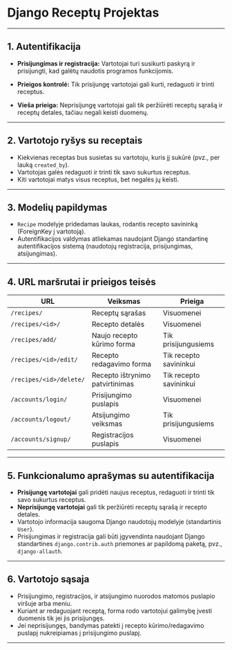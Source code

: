 # Django Receptų Projektas 

---

## 1. Autentifikacija

* **Prisijungimas ir registracija:**
  Vartotojai turi susikurti paskyrą ir prisijungti, kad galėtų naudotis programos funkcijomis.

* **Prieigos kontrolė:**
  Tik prisijungę vartotojai gali kurti, redaguoti ir trinti receptus.

* **Vieša prieiga:**
  Neprisijungę vartotojai gali tik peržiūrėti receptų sąrašą ir receptų detales, tačiau negali keisti duomenų.

---

## 2. Vartotojo ryšys su receptais

* Kiekvienas receptas bus susietas su vartotoju, kuris jį sukūrė (pvz., per lauką `created_by`).
* Vartotojas galės redaguoti ir trinti tik savo sukurtus receptus.
* Kiti vartotojai matys visus receptus, bet negalės jų keisti.

---

## 3. Modelių papildymas

* `Recipe` modelyje pridedamas laukas, rodantis recepto savininką (ForeignKey į vartotoją).
* Autentifikacijos valdymas atliekamas naudojant Django standartinę autentifikacijos sistemą (naudotojų registracija, prisijungimas, atsijungimas).

---

## 4. URL maršrutai ir prieigos teisės

| URL                     | Veiksmas                        | Prieiga                |
| ----------------------- | ------------------------------- | ---------------------- |
| `/recipes/`             | Receptų sąrašas                 | Visuomenei             |
| `/recipes/<id>/`        | Recepto detalės                 | Visuomenei             |
| `/recipes/add/`         | Naujo recepto kūrimo forma      | Tik prisijungusiems    |
| `/recipes/<id>/edit/`   | Recepto redagavimo forma        | Tik recepto savininkui |
| `/recipes/<id>/delete/` | Recepto ištrynimo patvirtinimas | Tik recepto savininkui |
| `/accounts/login/`      | Prisijungimo puslapis           | Visuomenei             |
| `/accounts/logout/`     | Atsijungimo veiksmas            | Tik prisijungusiems    |
| `/accounts/signup/`     | Registracijos puslapis          | Visuomenei             |

---

## 5. Funkcionalumo aprašymas su autentifikacija

* **Prisijungę vartotojai** gali pridėti naujus receptus, redaguoti ir trinti tik savo sukurtus receptus.
* **Neprisijungę vartotojai** gali tik peržiūrėti receptų sąrašą ir recepto detales.
* Vartotojo informacija saugoma Django naudotojų modelyje (standartinis `User`).
* Prisijungimas ir registracija gali būti įgyvendinta naudojant Django standartines `django.contrib.auth` priemones ar papildomą paketą, pvz., `django-allauth`.

---

## 6. Vartotojo sąsaja

* Prisijungimo, registracijos, ir atsijungimo nuorodos matomos puslapio viršuje arba meniu.
* Kuriant ar redaguojant receptą, forma rodo vartotojui galimybę įvesti duomenis tik jei jis prisijungęs.
* Jei neprisijungęs, bandymas patekti į recepto kūrimo/redagavimo puslapį nukreipiamas į prisijungimo puslapį.

---
